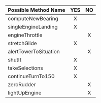 | Possible Method Name     | YES | NO |
|:-------------------------|:---:|:--:|
| computeNewBearing        |  X  |    |
| singleEngineLanding      |  X  |    |
| engineThrottle           |     |  X |
| stretchGlide             |  X  |    |
| alertTowerToSituation    |     |  X |
| shutIt                   |  X  |    |
| takeSelections           |  X  |    |
| continueTurnTo150        |  X  |    |
| zeroRudder               |     |  X |
| lightUpEngine            |     | X  |
